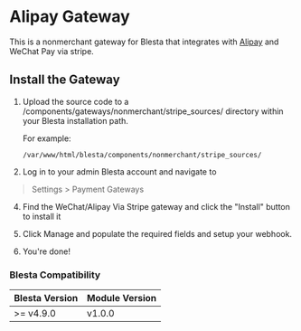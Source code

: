 # Alipay Gateway
This is a nonmerchant gateway for Blesta that integrates with [Alipay](https://global.alipay.com/) and WeChat Pay via stripe.

## Install the Gateway

1. Upload the source code to a /components/gateways/nonmerchant/stripe_sources/ directory within
your Blesta installation path.

    For example:

    ```
    /var/www/html/blesta/components/nonmerchant/stripe_sources/
    ```

3. Log in to your admin Blesta account and navigate to
> Settings > Payment Gateways

4. Find the WeChat/Alipay Via Stripe gateway and click the "Install" button to install it

5. Click Manage and populate the required fields and setup your webhook.

6. You're done!


### Blesta Compatibility

|Blesta Version|Module Version|
|--------------|--------------|
|>= v4.9.0|v1.0.0|
